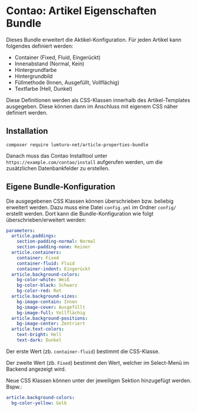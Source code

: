 # Contao: Artikel Eigenschaften Bundle

Dieses Bundle erweitert die Aktikel-Konfiguration. Für jeden Artikel kann folgendes definiert werden:

- Container (Fixed, Fluid, Eingerückt)
- Innenabstand (Normal, Kein)
- Hintergrundfarbe
- Hintergrundbild
- Füllmethode (Innen, Ausgefüllt, Vollflächig)
- Textfarbe (Hell, Dunkel)

Diese Definitionen werden als CSS-Klassen innerhalb des Artikel-Templates ausgegeben. Diese können dann im
Anschluss mit eigenem CSS näher definiert werden.

## Installation

`composer require lumturo-net/article-properties-bundle`

Danach muss das Contao Installtool unter `https://example.com/contao/install` aufgerufen werden, um die zusätzlichen
Datenbankfelder zu erstellen.

## Eigene Bundle-Konfiguration

Die ausgegebenen CSS Klassen können überschrieben bzw. beliebig erweitert werden. Dazu muss eine Datei `config.yml` im Ordner `config/` erstellt
werden. Dort kann die Bundle-Konfiguration wie folgt überschrieben/erweitert werden:

```yaml
parameters:
  article.paddings:
    section-padding-normal: Normal
    section-padding-none: Keiner
  article.containers:
    container: Fixed
    container-fluid: Fluid
    container-indent: Eingerückt
  article.background-colors:
    bg-color-white: Weiß
    bg-color-black: Schwarz
    bg-color-red: Rot
  article.background-sizes:
    bg-image-contain: Innen
    bg-image-cover: Ausgefüllt
    bg-image-full: Vollflächig
  article.background-positions:
    bg-image-center: Zentriert
  article.text-colors:
    text-bright: Hell
    text-dark: Dunkel
```

Der erste Wert (zb. `container-fluid`) bestimmt die CSS-Klasse.

Der zweite Wert (zb. `Fixed`) bestimmt den Wert, welcher im Select-Menü im Backend angezeigt wird.

Neue CSS Klassen können unter der jeweiligen Sektion hinzugefügt werden. Bspw.:

```yaml
article.background-colors:
  bg-color-yellow: Gelb
```